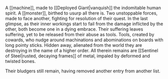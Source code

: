 A [[machine]], made to [[Deployed Giant|vanquish]] the indomitable human spirit.
A [[monster]], birthed to usurp all there is. 
Two unstoppable forces, made to face another, fighting for resolution of their quest.
In the last glimpse, as their inner workings start to fail from the damage inflicted by the other, both become one in a dying embrace.
Their suffering leaves suffering, yet to be released from their abuse as tools.
Tools, created by cowards, who nudge around machinations and abominations on boards with long pointy sticks. Hidden away, alienated from the world they are destroying in the name of a higher order. 
All therein remains are [[Sentinel of Steel|rusted, decaying frames]] of metal, impaled by deformed and twisted bones. 

Their bludgers still remain, having removed another entry from another list. 